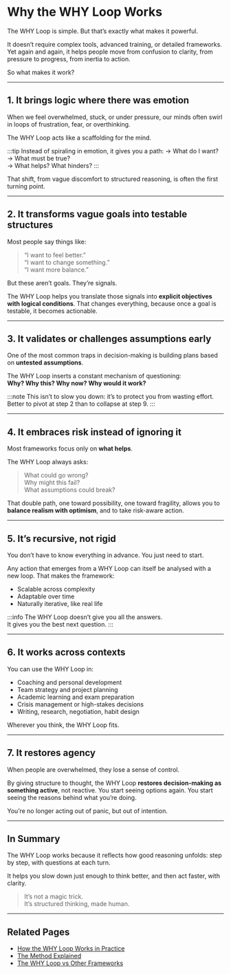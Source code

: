 # Why the WHY Loop Works

The WHY Loop is simple. But that’s exactly what makes it powerful.

It doesn’t require complex tools, advanced training, or detailed frameworks. Yet again and again, it helps people move from confusion to clarity, from pressure to progress, from inertia to action.

So what makes it work?

---

## 1. It brings logic where there was emotion

When we feel overwhelmed, stuck, or under pressure, our minds often swirl in loops of frustration, fear, or overthinking.

The WHY Loop acts like a scaffolding for the mind.

:::tip
Instead of spiraling in emotion, it gives you a path:
→ What do I want?  
→ What must be true?  
→ What helps? What hinders?
:::

That shift, from vague discomfort to structured reasoning, is often the first turning point.

---

## 2. It transforms vague goals into testable structures

Most people say things like:

> “I want to feel better.”  
> “I want to change something.”  
> “I want more balance.”

But these aren’t goals. They’re signals.

The WHY Loop helps you translate those signals into **explicit objectives with logical conditions**. That changes everything, because once a goal is testable, it becomes actionable.

---

## 3. It validates or challenges assumptions early

One of the most common traps in decision-making is building plans based on **untested assumptions**.

The WHY Loop inserts a constant mechanism of questioning:  
**Why? Why this? Why now? Why would it work?**

:::note
This isn’t to slow you down: it’s to protect you from wasting effort.
Better to pivot at step 2 than to collapse at step 9.
:::

---

## 4. It embraces risk instead of ignoring it

Most frameworks focus only on **what helps**.

The WHY Loop always asks:

> What could go wrong?  
> Why might this fail?  
> What assumptions could break?

That double path, one toward possibility, one toward fragility, allows you to **balance realism with optimism**, and to take risk-aware action.

---

## 5. It’s recursive, not rigid

You don’t have to know everything in advance. You just need to start.

Any action that emerges from a WHY Loop can itself be analysed with a new loop. That makes the framework:

- Scalable across complexity
- Adaptable over time
- Naturally iterative, like real life

:::info
The WHY Loop doesn’t give you all the answers.  
It gives you the best next question.
:::

---

## 6. It works across contexts

You can use the WHY Loop in:

- Coaching and personal development
- Team strategy and project planning
- Academic learning and exam preparation
- Crisis management or high-stakes decisions
- Writing, research, negotiation, habit design

Wherever you think, the WHY Loop fits.

---

## 7. It restores agency

When people are overwhelmed, they lose a sense of control.

By giving structure to thought, the WHY Loop **restores decision-making as something active**, not reactive. You start seeing options again. You start seeing the reasons behind what you’re doing.

You’re no longer acting out of panic, but out of intention.

---

## In Summary

The WHY Loop works because it reflects how good reasoning unfolds: step by step, with questions at each turn.

It helps you slow down just enough to think better, and then act faster, with clarity.

> It’s not a magic trick.  
> It’s structured thinking, made human.

---

## Related Pages

- [How the WHY Loop Works in Practice](cases.md)  
- [The Method Explained](method.md)  
- [The WHY Loop vs Other Frameworks](context.md)

